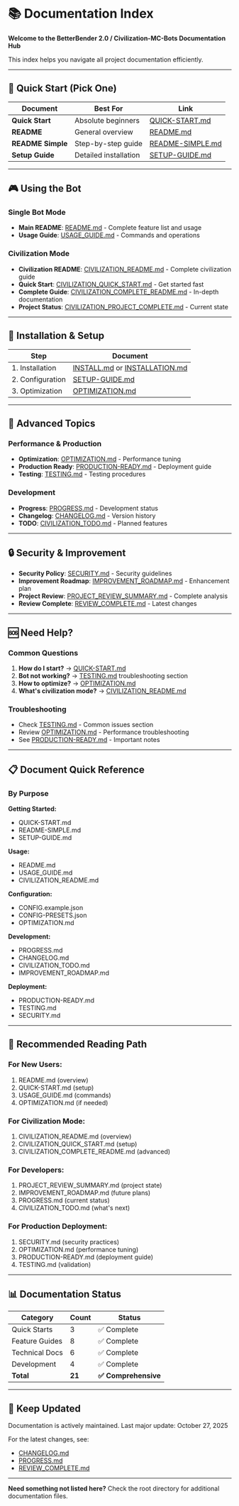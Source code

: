# 📚 Documentation Index

**Welcome to the BetterBender 2.0 / Civilization-MC-Bots Documentation Hub**

This index helps you navigate all project documentation efficiently.

---

## 🚀 Quick Start (Pick One)

| Document | Best For | Link |
|----------|----------|------|
| **Quick Start** | Absolute beginners | [QUICK-START.md](QUICK-START.md) |
| **README** | General overview | [README.md](README.md) |
| **README Simple** | Step-by-step guide | [README-SIMPLE.md](README-SIMPLE.md) |
| **Setup Guide** | Detailed installation | [SETUP-GUIDE.md](SETUP-GUIDE.md) |

---

## 🎮 Using the Bot

### Single Bot Mode
- **Main README**: [README.md](README.md) - Complete feature list and usage
- **Usage Guide**: [USAGE_GUIDE.md](USAGE_GUIDE.md) - Commands and operations

### Civilization Mode
- **Civilization README**: [CIVILIZATION_README.md](CIVILIZATION_README.md) - Complete civilization guide
- **Quick Start**: [CIVILIZATION_QUICK_START.md](CIVILIZATION_QUICK_START.md) - Get started fast
- **Complete Guide**: [CIVILIZATION_COMPLETE_README.md](CIVILIZATION_COMPLETE_README.md) - In-depth documentation
- **Project Status**: [CIVILIZATION_PROJECT_COMPLETE.md](CIVILIZATION_PROJECT_COMPLETE.md) - Current state

---

## 🔧 Installation & Setup

| Step | Document |
|------|----------|
| 1. Installation | [INSTALL.md](INSTALL.md) or [INSTALLATION.md](INSTALLATION.md) |
| 2. Configuration | [SETUP-GUIDE.md](SETUP-GUIDE.md) |
| 3. Optimization | [OPTIMIZATION.md](OPTIMIZATION.md) |

---

## 📖 Advanced Topics

### Performance & Production
- **Optimization**: [OPTIMIZATION.md](OPTIMIZATION.md) - Performance tuning
- **Production Ready**: [PRODUCTION-READY.md](PRODUCTION-READY.md) - Deployment guide
- **Testing**: [TESTING.md](TESTING.md) - Testing procedures

### Development
- **Progress**: [PROGRESS.md](PROGRESS.md) - Development status
- **Changelog**: [CHANGELOG.md](CHANGELOG.md) - Version history
- **TODO**: [CIVILIZATION_TODO.md](CIVILIZATION_TODO.md) - Planned features

---

## 🔒 Security & Improvement

- **Security Policy**: [SECURITY.md](SECURITY.md) - Security guidelines
- **Improvement Roadmap**: [IMPROVEMENT_ROADMAP.md](IMPROVEMENT_ROADMAP.md) - Enhancement plan
- **Project Review**: [PROJECT_REVIEW_SUMMARY.md](PROJECT_REVIEW_SUMMARY.md) - Complete analysis
- **Review Complete**: [REVIEW_COMPLETE.md](REVIEW_COMPLETE.md) - Latest changes

---

## 🆘 Need Help?

### Common Questions
1. **How do I start?** → [QUICK-START.md](QUICK-START.md)
2. **Bot not working?** → [TESTING.md](TESTING.md) troubleshooting section
3. **How to optimize?** → [OPTIMIZATION.md](OPTIMIZATION.md)
4. **What's civilization mode?** → [CIVILIZATION_README.md](CIVILIZATION_README.md)

### Troubleshooting
- Check [TESTING.md](TESTING.md) - Common issues section
- Review [OPTIMIZATION.md](OPTIMIZATION.md) - Performance troubleshooting
- See [PRODUCTION-READY.md](PRODUCTION-READY.md) - Important notes

---

## 📋 Document Quick Reference

### By Purpose

**Getting Started:**
- QUICK-START.md
- README-SIMPLE.md
- SETUP-GUIDE.md

**Usage:**
- README.md
- USAGE_GUIDE.md
- CIVILIZATION_README.md

**Configuration:**
- CONFIG.example.json
- CONFIG-PRESETS.json
- OPTIMIZATION.md

**Development:**
- PROGRESS.md
- CHANGELOG.md
- CIVILIZATION_TODO.md
- IMPROVEMENT_ROADMAP.md

**Deployment:**
- PRODUCTION-READY.md
- TESTING.md
- SECURITY.md

---

## 🎯 Recommended Reading Path

### For New Users:
1. README.md (overview)
2. QUICK-START.md (setup)
3. USAGE_GUIDE.md (commands)
4. OPTIMIZATION.md (if needed)

### For Civilization Mode:
1. CIVILIZATION_README.md (overview)
2. CIVILIZATION_QUICK_START.md (setup)
3. CIVILIZATION_COMPLETE_README.md (advanced)

### For Developers:
1. PROJECT_REVIEW_SUMMARY.md (project state)
2. IMPROVEMENT_ROADMAP.md (future plans)
3. PROGRESS.md (current status)
4. CIVILIZATION_TODO.md (what's next)

### For Production Deployment:
1. SECURITY.md (security practices)
2. OPTIMIZATION.md (performance tuning)
3. PRODUCTION-READY.md (deployment guide)
4. TESTING.md (validation)

---

## 📊 Documentation Status

| Category | Count | Status |
|----------|-------|--------|
| Quick Starts | 3 | ✅ Complete |
| Feature Guides | 8 | ✅ Complete |
| Technical Docs | 6 | ✅ Complete |
| Development | 4 | ✅ Complete |
| **Total** | **21** | **✅ Comprehensive** |

---

## 🔄 Keep Updated

Documentation is actively maintained. Last major update: October 27, 2025

For the latest changes, see:
- [CHANGELOG.md](CHANGELOG.md)
- [PROGRESS.md](PROGRESS.md)
- [REVIEW_COMPLETE.md](REVIEW_COMPLETE.md)

---

**Need something not listed here?** Check the root directory for additional documentation files.
